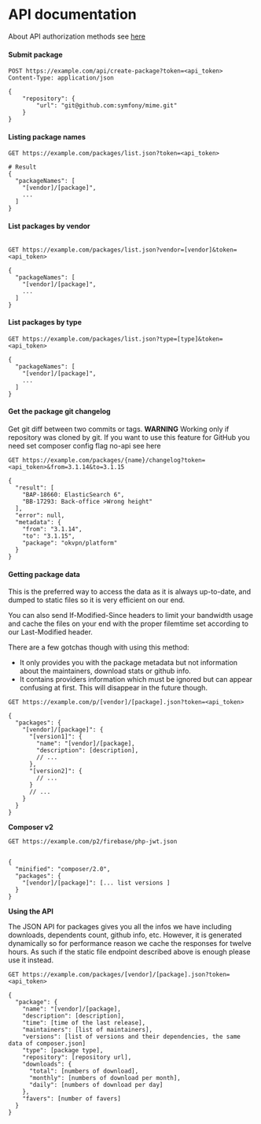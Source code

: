 # API documentation

About API authorization methods see [here](../authentication.md#composer-api-authentication)

#### Submit package 

```
POST https://example.com/api/create-package?token=<api_token>
Content-Type: application/json

{
    "repository": {
        "url": "git@github.com:symfony/mime.git"
    }
}
```

#### Listing package names

```
GET https://example.com/packages/list.json?token=<api_token>

# Result
{
  "packageNames": [
    "[vendor]/[package]",
    ...
  ]
}
```

#### List packages by vendor

```

GET https://example.com/packages/list.json?vendor=[vendor]&token=<api_token>

{
  "packageNames": [
    "[vendor]/[package]",
    ...
  ]
}
```

#### List packages by type

```
GET https://example.com/packages/list.json?type=[type]&token=<api_token>

{
  "packageNames": [
    "[vendor]/[package]",
    ...
  ]
}
```


#### Get the package git changelog

Get git diff between two commits or tags. **WARNING** Working only if repository was cloned by git. 
If you want to use this feature for GitHub you need set composer config flag no-api see here

```
GET https://example.com/packages/{name}/changelog?token=<api_token>&from=3.1.14&to=3.1.15

{
  "result": [
    "BAP-18660: ElasticSearch 6",
    "BB-17293: Back-office >Wrong height"
  ],
  "error": null,
  "metadata": {
    "from": "3.1.14",
    "to": "3.1.15",
    "package": "okvpn/platform"
  }
}
```

#### Getting package data

This is the preferred way to access the data as it is always up-to-date, and dumped to static files so it is very efficient on our end.

You can also send If-Modified-Since headers to limit your bandwidth usage 
and cache the files on your end with the proper filemtime set according to our Last-Modified header.

There are a few gotchas though with using this method:
* It only provides you with the package metadata but not information about the maintainers, download stats or github info.
* It contains providers information which must be ignored but can appear confusing at first. This will disappear in the future though.

```
GET https://example.com/p/[vendor]/[package].json?token=<api_token>

{
  "packages": {
    "[vendor]/[package]": {
      "[version1]": {
        "name": "[vendor]/[package],
        "description": [description],
        // ...
      },
      "[version2]": {
        // ...
      }
      // ...
    }
  }
}
```

**Composer v2** 

```
GET https://example.com/p2/firebase/php-jwt.json


{
  "minified": "composer/2.0",
  "packages": {
    "[vendor]/[package]": [... list versions ]
  }
}
```

**Using the API**

The JSON API for packages gives you all the infos we have including downloads, 
dependents count, github info, etc. However, it is generated dynamically so for performance reason we cache the responses 
for twelve hours. As such if the static file endpoint described above is enough please use it instead.

```
GET https://example.com/packages/[vendor]/[package].json?token=<api_token>

{
  "package": {
    "name": "[vendor]/[package],
    "description": [description],
    "time": [time of the last release],
    "maintainers": [list of maintainers],
    "versions": [list of versions and their dependencies, the same data of composer.json]
    "type": [package type],
    "repository": [repository url],
    "downloads": {
      "total": [numbers of download],
      "monthly": [numbers of download per month],
      "daily": [numbers of download per day]
    },
    "favers": [number of favers]
  }
}
```
